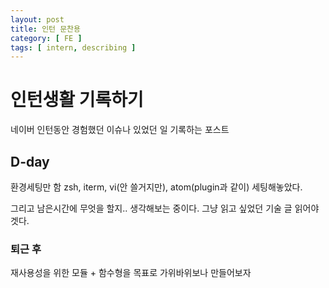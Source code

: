 ```yaml
---
layout: post
title: 인턴 문찬용
category: [ FE ]
tags: [ intern, describing ]
---
```



# 인턴생활 기록하기

네이버 인턴동안 경험했던 이슈나 있었던 일 기록하는 포스트

## D-day

환경세팅만 함
zsh, iterm, vi(안 쓸거지만), atom(plugin과 같이) 세팅해놓았다.

그리고 남은시간에 무엇을 할지.. 생각해보는 중이다. 그냥 읽고 싶었던 기술 글 읽어야겟다.

### 퇴근 후

재사용성을 위한 모듈 + 함수형을 목표로 가위바위보나 만들어보자
